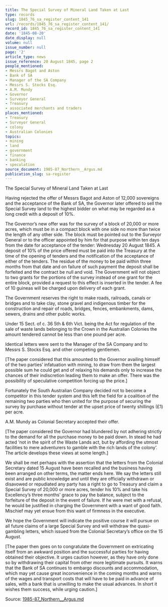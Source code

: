```yaml
---
title: The Special Survey of Mineral Land Taken at Last
type: records
slug: 1845_76_sa_register_content_141
url: /records/1845_76_sa_register_content_141/
record_id: 1845_76_sa_register_content_141
date: '1845-08-20'
date_display: null
volume: null
issue_number: null
page: '2'
article_type: news
issue_reference: 20 August 1845, page 2
people_mentioned:
- Messrs Bagot and Aston
- Bank of SA
- Manager of the SA Company
- Messrs S. Stocks Esq.
- A.M. Mundy
- Governor
- Surveyor General
- Treasury
- associated merchants and traders
places_mentioned:
- Treasury
- Surveyor General
- colony
- Australian Colonies
topics:
- mining
- land
- government
- finance
- banking
- speculation
source_document: 1985-87_Northern__Argus.md
publication_slug: sa-register
---
```


The Special Survey of Mineral Land Taken at Last

Having rejected the offer of Messrs Bagot and Aston of 12,000 sovereigns and the acceptance of the Bank of SA, the Governor later offered to sell the Special Survey land to the highest bidder on what may be regarded as a long credit with a deposit of 10%.

The Governor’s new offer was for the survey of a block of 20,000 or more acres, which must be in a compact block with one side no more than twice the length of any other side.  The block must be pointed out to the Surveyor General or to the officer appointed by him for that purpose within ten days from the date for acceptance of the tender: Wednesday 20 August 1845.  A deposit of 10% of the price offered must be paid into the Treasury at the time of the opening of tenders and the notification of the acceptance of either of the tenders.  The residue of the money to be paid within three months from that date and on failure of such payment the deposit shall be forfeited and the contract be null and void.  The Government will not object to two grants for the portions of the survey instead of one grant for the entire block, provided a request to this effect is inserted in the tender.  A fee of 10 guineas will be charged upon delivery of each grant.

The Government reserves the right to make roads, railroads, canals or bridges and to take clay, stone gravel and indigenous timber for the construction and repair of roads, bridges, fences, embankments, dams, sewers, drains and other public works.

Under 15 Sect. of c. 36 5th & 6th Vict. being the Act for regulation of the sale of waste lands belonging to the Crown in the Australian Colonies the amount tendered cannot be less than one pound per acre.

Identical letters were sent to the Manager of the SA Company and to Messrs S. Stocks Esq. and other competing gentlemen.

[The paper considered that this amounted to the Governor availing himself of the two parties’ infatuation with mining, to draw from them the largest possible sum he could get and of relaxing his demands only to increase the chances of their indiscretion leading them to make an offer.  There was the possibility of speculative competition forcing up the price.]

Fortunately the South Australian Company decided not to become a competitor in this tender system and this left the field for a coalition of the remaining two parties who then united for the purpose of securing the survey by purchase without tender at the upset price of twenty shillings (£1) per acre.

A.M. Mundy as Colonial Secretary accepted their offer.

[The paper considered the Governor had blundered by not adhering strictly to the demand for all the purchase money to be paid down.  In stead he had acted ‘not in the spirit of the Waste Lands act, but by affording the utmost facilities to mere adventurers to gamble with the rich lands of the colony’.  The article develops these views at some length.]

We shall be met perhaps with the assertion that the letters from the Colonial Secretary dated 15 August have been recalled and the business having been arranged on other terms, the matter ends here.  We say the letters still exist and are public knowledge and until they are officially withdrawn or disavowed or repudiated any party has a right to go to Treasury and claim a Special Survey of 20,000 or more acres, tender his 10% and take his Excellency’s three months’ grace to pay the balance, subject to the forfeiture of the deposit in the event of failure.  If he were met with a refusal, he would be justified in charging the Government with a want of good faith.  Mischief may yet ensue from this want of firmness in the executive.

We hope the Government will indicate the positive course it will pursue on all future claims of a large Special Survey and will withdraw the quasi-gambling letters, which issued from the Colonial Secretary’s office on the 15 August.

[The paper then goes on to congratulate the Government on extricating itself from an awkward position and the successful parties for having obtained their objective.  It urges caution however, as they have only done so by withdrawing their capital from other more legitimate pursuits.  It warns that the Bank of SA continues to embargo discounts and accommodation, which may yet cause great inconvenience in the coming months and warns of the wages and transport costs that will have to be paid in advance of sales, with a bank that is unwilling to make the usual advances.  In short it wishes them success, while urging caution.]

Source: [1985-87_Northern__Argus.md](/downloads/markdown/1985-87_Northern__Argus.md)

